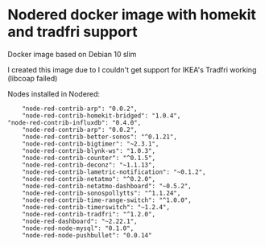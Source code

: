 # Nodered docker image with homekit and tradfri support 

Docker image based on Debian 10 slim 

I created this image due to I couldn't get support for IKEA's Tradfri working (libcoap failed)

Nodes installed in Nodered:

        "node-red-contrib-arp": "0.0.2",
        "node-red-contrib-homekit-bridged": "1.0.4",
	"node-red-contrib-influxdb": "0.4.0",
        "node-red-contrib-arp": "0.0.2",
        "node-red-contrib-better-sonos": "^0.1.21",
        "node-red-contrib-bigtimer": "~2.3.1",
        "node-red-contrib-blynk-ws": "1.0.3",
        "node-red-contrib-counter": "^0.1.5",
        "node-red-contrib-deconz": "~1.1.13",
        "node-red-contrib-lametric-notification": "~0.1.2",
        "node-red-contrib-netatmo": "^0.2.0",
        "node-red-contrib-netatmo-dashboard": "~0.5.2",
        "node-red-contrib-sonospollytts": "^1.1.24",
        "node-red-contrib-time-range-switch": "^1.0.0",
        "node-red-contrib-timerswitch": "~1.2.4",
        "node-red-contrib-tradfri": "^1.2.0",
        "node-red-dashboard": "~2.22.1",
        "node-red-node-mysql": "0.1.0",
        "node-red-node-pushbullet": "0.0.14"
